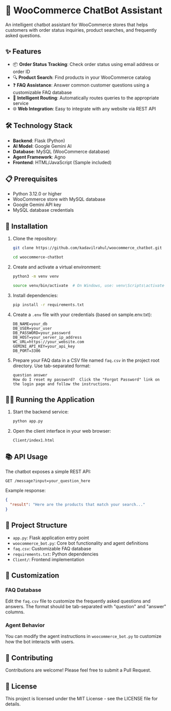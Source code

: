 # 🛒 WooCommerce ChatBot Assistant

An intelligent chatbot assistant for WooCommerce stores that helps customers with order status inquiries, product searches, and frequently asked questions.

## ✨ Features

- 📦 **Order Status Tracking**: Check order status using email address or order ID
- 🔍 **Product Search**: Find products in your WooCommerce catalog
- ❓ **FAQ Assistance**: Answer common customer questions using a customizable FAQ database
- 🧠 **Intelligent Routing**: Automatically routes queries to the appropriate service
- 🌐 **Web Integration**: Easy to integrate with any website via REST API

## 🛠️ Technology Stack

- **Backend**: Flask (Python)
- **AI Model**: Google Gemini AI
- **Database**: MySQL (WooCommerce database)
- **Agent Framework**: Agno
- **Frontend**: HTML/JavaScript (Sample included)

## 📋 Prerequisites

- Python 3.12.0 or higher
- WooCommerce store with MySQL database
- Google Gemini API key
- MySQL database credentials

## 🚀 Installation

1. Clone the repository:
   ```bash
   git clone https://github.com/kadavilrahul/woocommerce_chatbot.git
   ```
   ```bash
   cd woocommerce-chatbot
   ```

2. Create and activate a virtual environment:
   ```bash
   python3 -m venv venv
   ```
   ```bash
   source venv/bin/activate  # On Windows, use: venv\Scripts\activate
   ```

3. Install dependencies:
   ```bash
   pip install -r requirements.txt
   ```

4. Create a `.env` file with your credentials (based on sample.env.txt):
   ```
   DB_NAME=your_db
   DB_USER=your_user
   DB_PASSWORD=your_password
   DB_HOST=your_server_ip_address
   WC_URL=https://your_website.com
   GEMINI_API_KEY=your_api_key
   DB_PORT=3306
   ```

5. Prepare your FAQ data in a CSV file named `faq.csv` in the project root directory. Use tab-separated format:
   ```
   question	answer
   How do I reset my password?	Click the "Forgot Password" link on the login page and follow the instructions.
   ```

## 🏃‍♀️ Running the Application

1. Start the backend service:
   ```bash
   python app.py
   ```

2. Open the client interface in your web browser:
   ```
   Client/index1.html
   ```

## 📚 API Usage

The chatbot exposes a simple REST API:

```
GET /message?input=your_question_here
```

Example response:
```json
{
  "result": "Here are the products that match your search..."
}
```

## 📁 Project Structure

- `app.py`: Flask application entry point
- `woocommerce_bot.py`: Core bot functionality and agent definitions
- `faq.csv`: Customizable FAQ database
- `requirements.txt`: Python dependencies
- `Client/`: Frontend implementation

## 🔧 Customization

### FAQ Database
Edit the `faq.csv` file to customize the frequently asked questions and answers. The format should be tab-separated with "question" and "answer" columns.

### Agent Behavior
You can modify the agent instructions in `woocommerce_bot.py` to customize how the bot interacts with users.

## 🤝 Contributing

Contributions are welcome! Please feel free to submit a Pull Request.

## 📄 License

This project is licensed under the MIT License - see the LICENSE file for details.
